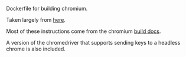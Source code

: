 Dockerfile for building chromium.

Taken largely from [here](https://gist.github.com/tabiodun/e4204ab83b3b7cfd2d28b478cf441162).

Most of these instructions come from the chromium [build docs](https://chromium.googlesource.com/chromium/src/+/master/docs/linux_build_instructions.md).

A version of the chromedriver that supports sending keys to a headless chrome is also included.
